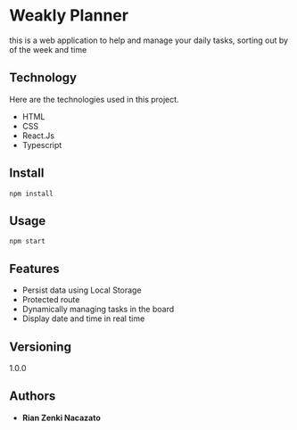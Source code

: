 # Weakly Planner
this is a web application to help and manage your daily tasks, sorting out by of the week and time

## Technology

Here are the technologies used in this project.

* HTML
* CSS
* React.Js
* Typescript

## Install

``` 
npm install
``` 

## Usage

``` 
npm start
``` 

## Features 

* Persist data using Local Storage
* Protected route
* Dynamically managing tasks in the board
* Display date and time in real time

## Versioning

1.0.0

## Authors

* **Rian Zenki Nacazato**

